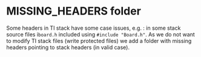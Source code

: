 # MISSING_HEADERS folder
Some headers in TI stack have some case issues, e.g. : in some stack source files i`board.h` included using `#include "Board.h"`. As we do not want to modify TI stack files (write protected files) we add a folder with missing headers pointing to stack headers (in valid case).
